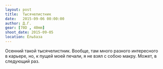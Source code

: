 ```yaml
---
layout: post
title:  Тысячелистник
date:   2015-09-06 00:00:00
author: Д.Г.
gear: [70D , 40mm]
shoot_date: 2015-09-05
location: Ёльбаза
---
```


Осенний такой тысячелистник. Вообще, там много разного интересного в карьере,
но, к пущей моей печали, я не взял с собою макру. Может, в следующий раз.
